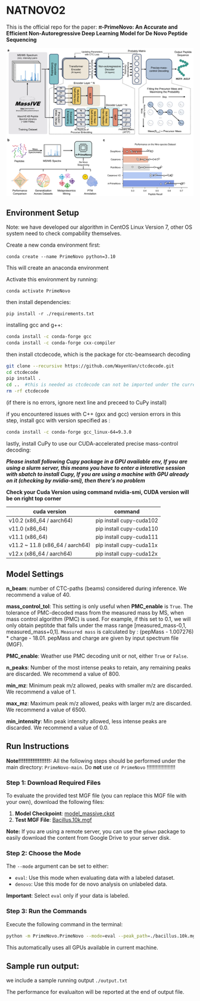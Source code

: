 # NATNOVO2

This is the official repo for the paper: **$\pi$-PrimeNovo: An Accurate and Efficient  Non-Autoregressive Deep Learning Model for De Novo Peptide Sequencing**



![prime](./assets/PrimeNovo.png)



## Environment Setup

Note: we have developed our algorithm in CentOS Linux Version 7, other OS system need to check compability themselves. 

Create a new conda environment first:

```
conda create --name PrimeNovo python=3.10
```

This will create an anaconda environment 

Activate this environment by running:

```
conda activate PrimeNovo
```

then install dependencies:

```
pip install -r ./requirements.txt
```



installing gcc and g++:

```bash
conda install -c conda-forge gcc
conda install -c conda-forge cxx-compiler
```

then install ctcdecode, which is the package for ctc-beamsearch decoding


```bash
git clone --recursive https://github.com/WayenVan/ctcdecode.git
cd ctcdecode
pip install .
cd ..  #this is needed as ctcdecode can not be imported under the current directory
rm -rf ctcdecode
```


(if there is no errors, ignore next line and preceed to CuPy install)


if you encountered issues with C++ (gxx and gcc) version errors in this step, install gcc with version specified as :  
```bash
conda install -c conda-forge gcc_linux-64=9.3.0
```




lastly, install CuPy to use our CUDA-accelerated precise mass-control decoding:

**_Please install following Cupy package in a GPU available env, If you are using a slurm server, this means you have to enter a interative session with sbatch to install Cupy, If you are using a machine with GPU already on it (checking by nvidia-smi), then there's no problem_**


**Check your Cuda Version using command nvidia-smi, CUDA version will be on right top corner**

| cuda version | command |
|-------|-------|
|v10.2 (x86_64 / aarch64)| pip install cupy-cuda102 |
|v11.0 (x86_64)| pip install cupy-cuda110 |
|v11.1 (x86_64)| pip install cupy-cuda111 |
|v11.2 ~ 11.8 (x86_64 / aarch64)| pip install cupy-cuda11x |
|v12.x (x86_64 / aarch64)| pip install cupy-cuda12x |


## Model Settings

**n_beam**: number of CTC-paths (beams) considered during inference. We recommend a value of 40.

**mass_control_tol**: This setting is only useful when **PMC_enable** is ```True```. The tolerance of PMC-decoded mass from the measured mass by MS, when mass control algorithm (PMC) is used. For example, if this set to 0.1, we will only obtain peptitde that falls under the mass range [measured_mass-0,1, measured_mass+0,1]. ```Measured mass``` is calculated by : (pepMass - 1.007276) * charge - 18.01. pepMass and charge are given by input spectrum file (MGF).


**PMC_enable**: Weather use PMC decoding unit or not, either ```True``` or ```False```.

**n_peaks**: Number of the most intense peaks to retain, any remaining peaks are discarded. We recommend a value of 800.

**min_mz**: Minimum peak m/z allowed, peaks with smaller m/z are discarded. We recommend a value of 1.

**max_mz**: Maximum peak m/z allowed, peaks with larger m/z are discarded. We recommend a value of 6500.

**min_intensity**: Min peak intensity allowed, less intense peaks are discarded. We recommend a value of 0.0.


## Run Instructions

**Note!!!!!!!!!!!!!!!!!!:** All the following steps should be performed under the main directory: `PrimeNovo-main`. Do **not** use `cd PrimeNovo` !!!!!!!!!!!!!!!!!!!

### Step 1: Download Required Files

To evaluate the provided test MGF file (you can replace this MGF file with your own), download the following files:

1. **Model Checkpoint**: [model_massive.ckpt](https://drive.google.com/file/d/12IZgeGP3ae3KksI5_82yuSTbk_M9sKNY/view?usp=share_link)
2. **Test MGF File**: [Bacillus.10k.mgf](https://drive.google.com/file/d/1HqfCETZLV9ZB-byU0pqNNRXbaPbTAceT/view?usp=drive_link)

**Note:** If you are using a remote server, you can use the `gdown` package to easily download the content from Google Drive to your server disk.

### Step 2: Choose the Mode

The `--mode` argument can be set to either:

- `eval`: Use this mode when evaluating data with a labeled dataset.
- `denovo`: Use this mode for de novo analysis on unlabeled data.

**Important**: Select `eval` only if your data is labeled.

### Step 3: Run the Commands

Execute the following command in the terminal:

```bash
python -m PrimeNovo.PrimeNovo --mode=eval --peak_path=./bacillus.10k.mgf --model=./model_massive.ckpt
```

This automatically uses all GPUs available in current machine.


## Sample run output:

we include a sample running output ```./output.txt```

The performance for evaluaiton will be reported at the end of output file. 
